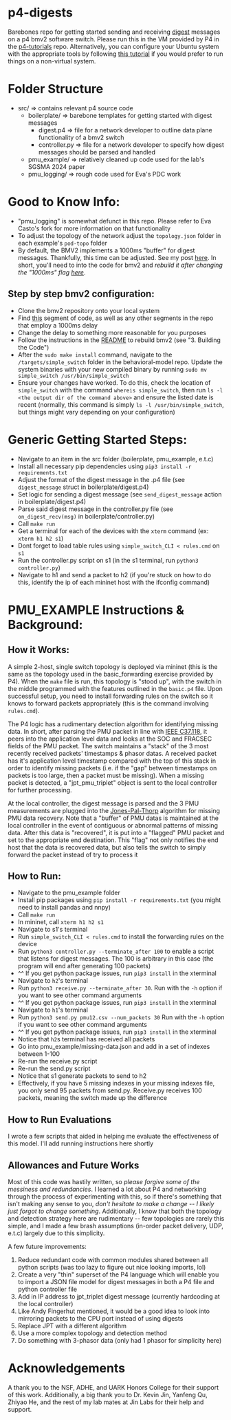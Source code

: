 # p4-digests
Barebones repo for getting started sending and receiving [digest](https://p4.org/p4-spec/p4runtime/main/P4Runtime-Spec.html#sec-digest) messages on a p4 bmv2 software switch. Please run this in the VM provided by P4 in the [p4-tutorials](https://github.com/p4lang/tutorials) repo. Alternatively, you can configure your Ubuntu system with the appropriate tools by following [this tutorial](https://github.com/jafingerhut/p4-guide/blob/master/bin/README-install-troubleshooting.md) if you would prefer to run things on a non-virtual system.

# Folder Structure
- src/ => contains relevant p4 source code
    - boilerplate/ => barebone templates for getting started with digest messages
        - digest.p4 => file for a network developer to outline data plane functionality of a bmv2 switch
        - controller.py => file for a network developer to specify how digest messages should be parsed and handled
    - pmu_example/ => relatively cleaned up code used for the lab's SGSMA 2024 paper
    - pmu_logging/ => rough code used for Eva's PDC work

# Good to Know Info:
- "pmu_logging" is somewhat defunct in this repo. Please refer to Eva Casto's fork for more information on that functionality
- To adjust the topology of the network adjust the `topology.json` folder in each example's `pod-topo` folder
- By default, the BMV2 implements a 1000ms "buffer" for digest messages. Thankfully, this time can be adjusted. See my post [here](https://forum.p4.org/t/digest-message-propogation-time-from-data-plane-to-runtime-api/927). In short, you'll need to into the code for bmv2 and *rebuild it after changing the "1000ms" flag [here](https://github.com/p4lang/behavioral-model/blob/main/src/bm_sim/learning.cpp#L56-L58)*.

## Step by step bmv2 configuration:
- Clone the bmv2 repository onto your local system
- Find [this](https://github.com/p4lang/behavioral-model/blob/main/src/bm_sim/learning.cpp#L56-L58) segment of code, as well as any other segments in the repo that employ a 1000ms delay
- Change the delay to something more reasonable for you purposes
- Follow the instructions in the [README](https://github.com/p4lang/behavioral-model/blob/main/README.md) to rebuild bmv2 (see "3. Building the Code")
- After the `sudo make install` command, navigate to the `/targets/simple_switch` folder in the behavioral-model repo. Update the system binaries with your new compiled binary by running `sudo mv simple_switch /usr/bin/simple_switch`
- Ensure your changes have worked. To do this, check the location of `simple_switch` with the command `whereis simple_switch`, then run `ls -l <the output dir of the command above>` and ensure the listed date is recent (normally, this command is simply `ls -l /usr/bin/simple_switch`, but things might vary depending on your configuration)

# Generic Getting Started Steps:
- Navigate to an item in the src folder (boilerplate, pmu_example, e.t.c)
- Install all necessary pip dependencies using `pip3 install -r requirements.txt`
- Adjust the format of the digest message in the .p4 file (see `digest_message` struct in boilerplate/digest.p4)
- Set logic for sending a digest message (see `send_digest_message` action in boilerplate/digest.p4)
- Parse said digest message in the controller.py file (see `on_digest_recv(msg)` in boilerplate/controller.py)
- Call `make run`
- Get a terminal for each of the devices with the `xterm` command (ex: `xterm h1 h2 s1`)
- Dont forget to load table rules using `simple_switch_CLI < rules.cmd` on `s1`
- Run the controller.py script on s1 (in the s1 terminal, run `python3 controller.py`)
- Navigate to h1 and send a packet to h2 (if you're stuck on how to do this, identify the ip of each mininet host with the ifconfig command)


# PMU_EXAMPLE Instructions & Background:
## How it Works:
A simple 2-host, single switch topology is deployed via mininet (this is the same as the topology used in the basic_forwarding exercise provided by P4). When the `make` file is run, this topology is "stood up", with the switch in the middle programmed with the features outlined in the `basic.p4` file. Upon successful setup, you need to install forwarding rules on the switch so it knows to forward packets appropriately (this is the command involving `rules.cmd`).

The P4 logic has a rudimentary detection algorithm for identifying missing data. In short, after parsing the PMU packet in line with  [IEEE C37.118](https://www.typhoon-hil.com/documentation/typhoon-hil-software-manual/References/c37_118_protocol.html), it peers into the application level data and looks at the SOC and FRACSEC fields of the PMU packet. The switch maintains a "stack" of the 3 most recently received packets' timestamps & phasor datas. A received packet has it's application level timestamp compared with the top of this stack in order to identify missing packets (i.e. if the "gap" between timestamps on packets is too large, then a packet must be missing). When a missing packet is detected, a "jpt_pmu_triplet" object is sent to the local controller for further processing. 

At the local controller, the digest message is parsed and the 3 PMU measurements are plugged into the [Jones-Pal-Thorp](https://ieeexplore.ieee.org/document/6184586) algorithm for missing PMU data recovery. Note that a "buffer" of PMU datas is maintained at the local controller in the event of contiguous or abnormal patterns of missing data. After this data is "recovered", it is put into a "flagged" PMU packet and set to the appropriate end destination. This "flag" not only notifies the end host that the data is recovered data, but also tells the switch to simply forward the packet instead of try to process it


## How to Run:
- Navigate to the pmu_example folder
- Install pip packages using `pip install -r requirements.txt` (you might need to install pandas and nnpy)
- Call `make run`
- In mininet, call `xterm h1 h2 s1`
- Navigate to s1's terminal
- Run `simple_switch_CLI < rules.cmd` to install the forwarding rules on the device
- Run `python3 controller.py --terminate_after 100` to enable a script that listens for digest messages. The 100 is arbitrary in this case (the program will end after generating 100 packets)
- ^^ If you get python package issues, run `pip3 install` in the xterminal
- Navigate to `h2`'s terminal
- Run `python3 receive.py --terminate_after 30`. Run with the `-h` option if you want to see other command arguments
- ^^ If you get python package issues, run `pip3 install` in the xterminal
- Navigate to `h1`'s terminal
- Run `python3 send.py pmu12.csv --num_packets 30` Run with the `-h` option if you want to see other command arguments
- ^^ If you get python package issues, run `pip3 install` in the xterminal
- Notice that `h2`s terminal has received all packets
- Go into pmu_example/missing-data.json and add in a set of indexes between 1-100
- Re-run the receive.py script
- Re-run the send.py script
- Notice that s1 generate packets to send to h2
- Effectively, if you have 5 missing indexes in your missing indexes file, you only send 95 packets from send.py. Receive.py receives 100 packets, meaning the switch made up the difference

## How to Run Evaluations
I wrote a few scripts that aided in helping me evaluate the effectiveness of this model. I'll add running instructions here shortly

## Allowances and Future Works
Most of this code was hastily written, so *please forgive some of the messiness and redundancies*. I learned a lot about P4 and networking through the process of experimenting with this, so if there's something that isn't making any sense to you, *don't hesitate to make a change -- I likely just forgot to change something*. Additionally, I know that both the topology and detection strategy here are rudimentary -- few topologies are rarely this simple, and I made a few brash assumptions (in-order packet delivery, UDP, e.t.c) largely due to this simplicity. 

A few future improvements:
1. Reduce redundant code with common modules shared between all python scripts (was too lazy to figure out nice looking imports, lol)
2. Create a very "thin" superset of the P4 language which will enable you to import a JSON file model for digest messages in both a P4 file and python controller file
3. Add in IP address to jpt_triplet digest message (currently hardcoding at the local controller)
4. Like Andy Fingerhut mentioned, it would be a good idea to look into mirroring packets to the CPU port instead of using digests
5. Replace JPT with a different algorithm
6. Use a more complex topology and detection method
7. Do something with 3-phasor data (only had 1 phasor for simplicity here)

# Acknowledgements
A thank you to the NSF, ADHE, and UARK Honors College for their support of this work. Additionally, a big thank you to Dr. Kevin Jin, Yanfeng Qu, Zhiyao He, and the rest of my lab mates at Jin Labs for their help and support.
